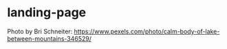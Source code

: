 # landing-page

Photo by Bri Schneiter: https://www.pexels.com/photo/calm-body-of-lake-between-mountains-346529/